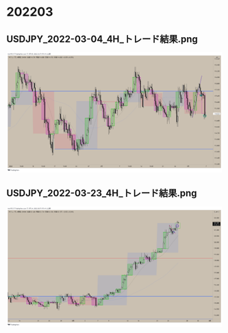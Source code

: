 ﻿# 202203
## USDJPY_2022-03-04_4H_トレード結果.png
![](./USDJPY_2022-03-04_4H_トレード結果.png)  
## USDJPY_2022-03-23_4H_トレード結果.png
![](./USDJPY_2022-03-23_4H_トレード結果.png)  

